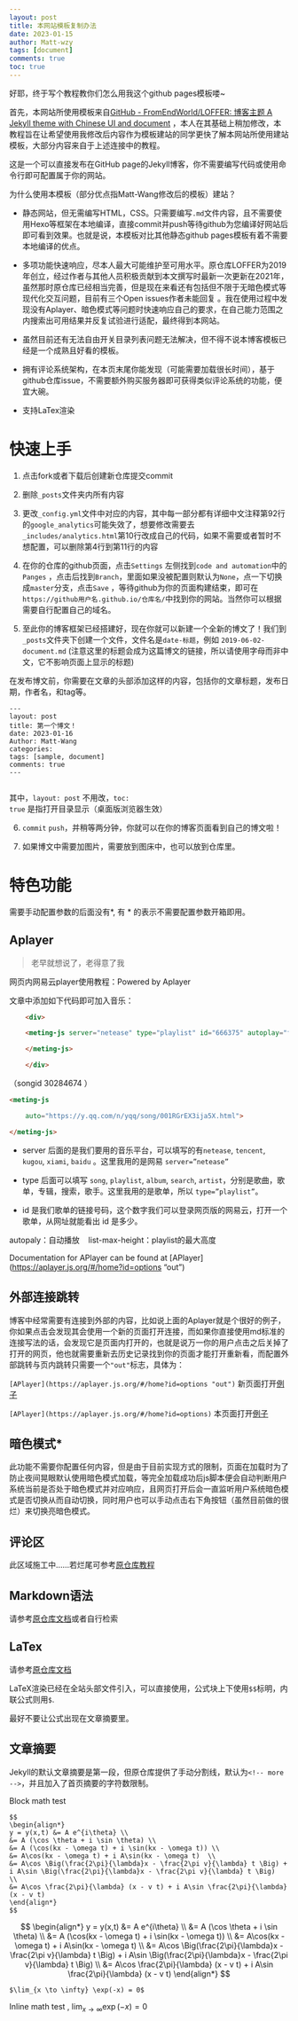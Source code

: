 ```yaml
---
layout: post
title: 本网站模板复制办法
date: 2023-01-15
author: Matt-wzy
tags: [document]
comments: true
toc: true
---
```


好耶，终于写个教程教你们怎么用我这个github pages模板喽~

<!-- more -->

<div>
    <meting-js server="netease" type="song" id="1934251776" autoplay="false" list-max-height=1200px>
    </meting-js>
</div>

首先，本网站所使用模板来自[GitHub - FromEndWorld/LOFFER: 博客主题 A Jekyll theme with Chinese UI and document](https://github.com/FromEndWorld/loffer) ，本人在其基础上稍加修改，本教程旨在让希望使用我修改后内容作为模板建站的同学更快了解本网站所使用建站模板，大部分内容来自于上述连接中的教程。

这是一个可以直接发布在GitHub page的Jekyll博客，你不需要编写代码或使用命令行即可配置属于你的网站。

为什么使用本模板（部分优点指Matt-Wang修改后的模板）建站？

- 静态网站，但无需编写HTML，CSS。只需要编写`.md`文件内容，且不需要使用Hexo等框架在本地编译，直接commit并push等待github为您编译好网站后即可看到效果。也就是说，本模板对比其他静态github pages模板有着不需要本地编译的优点。

- 多项功能快速响应，尽本人最大可能维护至可用水平。原仓库LOFFER为2019年创立，经过作者与其他人员积极贡献到本文撰写时最新一次更新在2021年，虽然那时原仓库已经相当完善，但是现在来看还有包括但不限于无暗色模式等现代化交互问题，目前有三个Open issues作者未能回复 。我在使用过程中发现没有Aplayer、暗色模式等问题时快速响应自己的要求，在自己能力范围之内搜索出可用结果并反复试验进行适配，最终得到本网站。

- 虽然目前还有无法自由开关目录列表问题无法解决，但不得不说本博客模板已经是一个成熟且好看的模板。

- 拥有评论系统架构，在本页末尾你能发现（可能需要加载很长时间），基于github仓库issue，不需要额外购买服务器即可获得类似评论系统的功能，便宜大碗。

- 支持LaTex渲染



# 快速上手

1. 点击fork或者下载后创建新仓库提交commit

2. 删除`_posts`文件夹内所有内容

3. 更改`_config.yml`文件中对应的内容，其中每一部分都有详细中文注释第92行的`google_analytics`可能失效了，想要修改需要去`_includes/analytics.html`第10行改成自己的代码，如果不需要或者暂时不想配置，可以删除第4行到第11行的内容

4. 在你的仓库的github页面，点击`Settings` 左侧找到`code and automation`中的 `Panges` ，点击后找到`Branch`，里面如果没被配置则默认为`None`，点一下切换成`master`分支，点击`Save` ，等待github为你的页面构建结束，即可在 `https://github用户名.github.io/仓库名/`中找到你的网站。当然你可以根据需要自行配置自己的域名。

5. 至此你的博客框架已经搭建好，现在你就可以新建一个全新的博文了！我们到`_posts`文件夹下创建一个文件，文件名是`date-标题`，例如 `2019-06-02-document.md` (注意这里的标题会成为这篇博文的链接，所以请使用字母而非中文，它不影响页面上显示的标题)

在发布博文前，你需要在文章的头部添加这样的内容，包括你的文章标题，发布日期，作者名，和tag等。

```
---
layout: post
title: 第一个博文！
date: 2023-01-16
Author: Matt-Wang
categories: 
tags: [sample, document]
comments: true
--- 


```

其中，`layout: post` 不用改，`toc: true` 是指打开目录显示（桌面版浏览器生效）

6. `commit` `push`，并稍等两分钟，你就可以在你的博客页面看到自己的博文啦！

7. 如果博文中需要加图片，需要放到图床中，也可以放到仓库里。

# 特色功能

需要手动配置参数的后面没有*, 有 * 的表示不需要配置参数开箱即用。

## Aplayer

> 老早就想说了，老得意了我

网页内网易云player使用教程：Powered by Aplayer

文章中添加如下代码即可加入音乐：

```html
    <div>

    <meting-js server="netease" type="playlist" id="666375" autoplay="false" list-max-height=1200px>

    </meting-js>

    </div>
```

（songid 30284674 ）

```html
<meting-js

    auto="https://y.qq.com/n/yqq/song/001RGrEX3ija5X.html">

</meting-js>
```

- server 后面的是我们要用的音乐平台，可以填写的有`netease`, `tencent`, `kugou`, `xiami`, `baidu` 。这里我用的是网易 `server=”netease”`

- type 后面可以填写 `song`, `playlist`, `album`, `search`, `artist`，分别是歌曲，歌单，专辑，搜索，歌手。这里我用的是歌单，所以 `type=”playlist”`。

- id 是我们歌单的链接号码，这个数字我们可以登录网页版的网易云，打开一个歌单，从网址就能看出 id 是多少。

autopaly：自动播放    list-max-height：playlist的最大高度

Documentation for APlayer can be found at [APlayer](https://aplayer.js.org/#/home?id=options “out”)

## 外部连接跳转

博客中经常需要有连接到外部的内容，比如说上面的Aplayer就是个很好的例子，你如果点击会发现其会使用一个新的页面打开连接，而如果你直接使用md标准的连接写法的话，会发现它是页面内打开的，也就是说万一你的用户点击之后关掉了打开的网页，他也就需要重新去历史记录找到你的页面才能打开重新看，而配置外部跳转与页内跳转只需要一个`"out"`标志，具体为：

`[APlayer](https://aplayer.js.org/#/home?id=options "out")` 新页面打开[例子](https://aplayer.js.org/#/home?id=options "out")

`[APlayer](https://aplayer.js.org/#/home?id=options)` 本页面打开[例子](https://aplayer.js.org/#/home?id=options)

## 暗色模式*

此功能不需要你配置任何内容，但是由于目前实现方式的限制，页面在加载时为了防止夜间晃眼默认使用暗色模式加载，等完全加载成功后js脚本便会自动判断用户系统当前是否处于暗色模式并对应响应，且网页打开后会一直监听用户系统暗色模式是否切换从而自动切换，同时用户也可以手动点击右下角按钮（虽然目前做的很烂）来切换亮暗色模式。

## 评论区

此区域施工中……若烂尾可参考[原仓库教程](https://fromendworld.github.io/LOFFER/document/#可选添加评论区)

## Markdown语法

请参考[原仓库文档](https://fromendworld.github.io/LOFFER/chinese-markdown-cheatsheet/)或者自行检索

## LaTex

请参考[原仓库文档](https://fromendworld.github.io/LOFFER/math-test/) 

LaTeX渲染已经在全站头部文件引入，可以直接使用，公式块上下使用`$$`标明，内联公式则用`$`.

最好不要让公式出现在文章摘要里。

## 文章摘要

Jekyll的默认文章摘要是第一段，但原仓库提供了手动分割线，默认为`<!-- more -->`，并且加入了首页摘要的字符数限制。

Block math test

```
$$
\begin{align*}
y = y(x,t) &= A e^{i\theta} \\
&= A (\cos \theta + i \sin \theta) \\
&= A (\cos(kx - \omega t) + i \sin(kx - \omega t)) \\
&= A\cos(kx - \omega t) + i A\sin(kx - \omega t)  \\
&= A\cos \Big(\frac{2\pi}{\lambda}x - \frac{2\pi v}{\lambda} t \Big) + i A\sin \Big(\frac{2\pi}{\lambda}x - \frac{2\pi v}{\lambda} t \Big)  \\
&= A\cos \frac{2\pi}{\lambda} (x - v t) + i A\sin \frac{2\pi}{\lambda} (x - v t)
\end{align*}
$$
```

$$
\begin{align*}
y = y(x,t) &= A e^{i\theta} \\
&= A (\cos \theta + i \sin \theta) \\
&= A (\cos(kx - \omega t) + i \sin(kx - \omega t)) \\
&= A\cos(kx - \omega t) + i A\sin(kx - \omega t)  \\
&= A\cos \Big(\frac{2\pi}{\lambda}x - \frac{2\pi v}{\lambda} t \Big) + i A\sin \Big(\frac{2\pi}{\lambda}x - \frac{2\pi v}{\lambda} t \Big)  \\
&= A\cos \frac{2\pi}{\lambda} (x - v t) + i A\sin \frac{2\pi}{\lambda} (x - v t)
\end{align*}
$$





```
$\lim_{x \to \infty} \exp(-x) = 0$
```


Inline math test , $\lim_{x \to \infty} \exp(-x) = 0$



